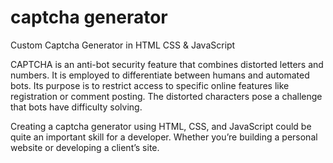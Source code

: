 # captcha generator
 Custom Captcha Generator in HTML CSS & JavaScript
 
CAPTCHA is an anti-bot security feature that combines distorted letters and numbers. It is employed to differentiate between humans and automated bots. Its purpose is to restrict access to specific online features like registration or comment posting. The distorted characters pose a challenge that bots have difficulty solving.

Creating a captcha generator using HTML, CSS, and JavaScript could be quite an important skill for a developer. Whether you’re building a personal website or developing a client’s site.
